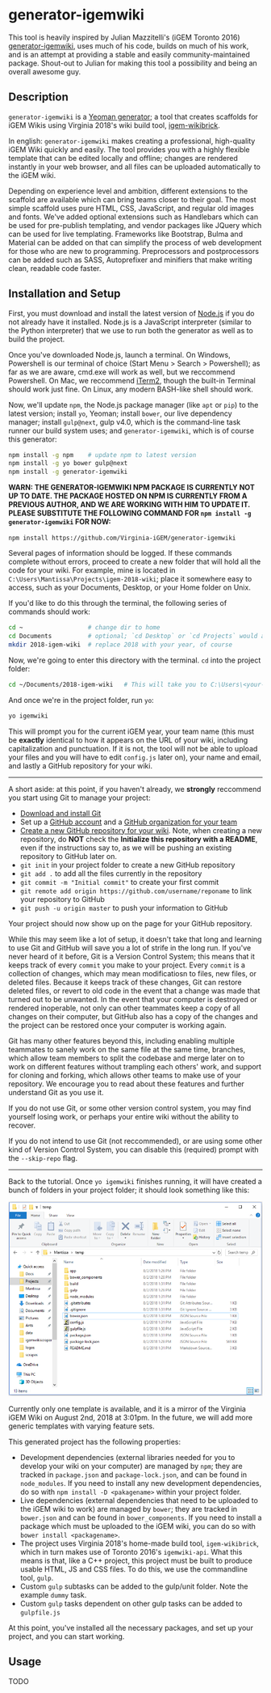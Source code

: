 # generator-igemwiki

This tool is heavily inspired by Julian Mazzitelli's (iGEM Toronto 2016) [generator-igemwiki](https://github.com/igemuoftATG/generator-igemwiki), uses much of his code, builds on much of his work, and is an attempt at providing a stable and easily community-maintained package. Shout-out to Julian for making this tool a possibility and being an overall awesome guy.

## Description

`generator-igemwiki` is a [Yeoman generator](http://yeoman.io/); a tool that creates scaffolds for iGEM Wikis using Virginia 2018's wiki build tool, [igem-wikibrick](https://github.com/Virginia-iGEM/igem-wikibrick).

In english: `generator-igemwiki` makes creating a professional, high-quality iGEM Wiki quickly and easily. The tool provides you with a highly flexible template that can be edited locally and offline; changes are rendered instantly in your web browser, and all files can be uploaded automatically to the iGEM wiki.

Depending on experience level and ambition, different extensions to the scaffold are available which can bring teams closer to their goal. The most simple scaffold uses pure HTML, CSS, JavaScript, and regular old images and fonts. We've added optional extensions such as Handlebars which can be used for pre-publish templating, and vendor packages like JQuery which can be used for live templating. Frameworks like Bootstrap, Bulma and Material can be added on that can simplify the process of web development for those who are new to programming. Preprocessors and postprocessors can be added such as SASS, Autoprefixer and minifiers that make writing clean, readable code faster.

## Installation and Setup

First, you must download and install the latest version of [Node.js](https://nodejs.org/en/) if you do not already have it installed. Node.js is a JavaScript interpreter (similar to the Python interpreter) that we use to run both the generator as well as to build the project.

Once you've downloaded Node.js, launch a terminal. On Windows, Powershell is our terminal of choice (Start Menu > Search > Powershell); as far as we are aware, cmd.exe will work as well, but we reccommend Powershell. On Mac, we reccommend [iTerm2](https://www.iterm2.com/), though the built-in Terminal should work just fine. On Linux, any modern BASH-like shell should work.

Now, we'll update `npm`, the Node.js package manager (like `apt` or `pip`) to the latest version; install `yo`, Yeoman; install `bower`, our live dependency manager; install `gulp@next`, gulp v4.0, which is the command-line task runner our build system uses; and `generator-igemwiki`, which is of course this generator:


```bash
npm install -g npm    # update npm to latest version
npm install -g yo bower gulp@next
npm install -g generator-igemwiki
```

**WARN: THE GENERATOR-IGEMWIKI NPM PACKAGE IS CURRENTLY NOT UP TO DATE. THE PACKAGE HOSTED ON NPM IS CURRENTLY FROM A PREVIOUS AUTHOR, AND WE ARE WORKING WITH HIM TO UPDATE IT. PLEASE SUBSTITUTE THE FOLLOWING COMMAND FOR `npm install -g generator-igemwiki` FOR NOW:**

`npm install https://github.com/Virginia-iGEM/generator-igemwiki`

Several pages of information should be logged. If these commands complete without errors, proceed to create a new folder that will hold all the code for your wiki. For example, mine is located in `C:\Users\Mantissa\Projects\igem-2018-wiki`; place it somewhere easy to access, such as your Documents, Desktop, or your Home folder on Unix.

If you'd like to do this through the terminal, the following series of commands should work:

```bash
cd ~                  # change dir to home
cd Documents          # optional; `cd Desktop` or `cd Projects` would also be good
mkdir 2018-igem-wiki  # replace 2018 with your year, of course
```

Now, we're going to enter this directory with the terminal. `cd` into  the project folder:

```bash
cd ~/Documents/2018-igem-wiki   # This will take you to C:\Users\<your-username>\Documents\2018-igem-wiki
```

And once we're in the project folder, run `yo`:

```bash
yo igemwiki
```

This will prompt you for the current iGEM year, your team name (this must be **exactly** identical to how it appears on the URL of your wiki, including capitalization and punctuation. If it is not, the tool will not be able to upload your files and you will have to edit `config.js` later on), your name and email, and lastly a GitHub repository for your wiki.

---

A short aside: at this point, if you haven't already, we **strongly** reccommend you start using Git to manage your project:

- [Download and install Git](https://git-scm.com/)
- Set up a [GitHub account](https://github.com/join) and a [GitHub organization for your team](https://www.sap.com/developer/tutorials/webide-github-creating-org.html)
- [Create a new GitHub repository for your wiki](https://help.github.com/articles/create-a-repo/). Note, when creating a new repository, do **NOT** check the **Initialize this repository with a README**, even if the instructions say to, as we will be pushing an existing repository to GitHub later on.
- `git init` in your project folder to create a new GitHub repository
- `git add .` to add all the files currently in the repository
- `git commit -m "Initial commit"` to create your first commit
- `git remote add origin https://github.com/username/reponame` to link your repository to GitHub
- `git push -u origin master` to push your information to GitHub

Your project should now show up on the page for your GitHub repository.

While this may seem like a lot of setup, it doesn't take that long and learning to use Git and GitHub will save you a lot of strife in the long run. If you've never heard of it before, Git is a Version Control System; this means that it keeps track of every `commit` you make to your project. Every `commit` is a collection of changes, which may mean modificatiosn to files, new files, or deleted files. Because it keeps track of these changes, Git can restore deleted files, or revert to old code in the event that a change was made that turned out to be unwanted. In the event that your computer is destroyed or rendered inoperable, not only can other teammates keep a copy of all changes on their computer, but GitHub also has a copy of the changes and the project can be restored once your computer is working again.

Git has many other features beyond this, including enabling multiple teammates to sanely work on the same file at the same time, branches, which allow team members to split the codebase and merge later on to work on different features without trampling each others' work, and support for cloning and forking, which allows other teams to make use of your repository. We encourage you to read about these features and further understand Git as you use it.

If you do not use Git, or some other version control system, you may find yourself losing work, or perhaps your entire wiki without the ability to recover.

If you do not intend to use Git (not reccommended), or are using some other kind of Version Control System, you can disable this (required) prompt with the `--skip-repo` flag.

---

Back to the tutorial. Once `yo igemwiki` finishes running, it will have created a bunch of folders in your project folder; it should look something like this:

![Generated Project](.tutorial/generated_project.PNG)

Currently only one template is available, and it is a mirror of the Virginia iGEM Wiki on August 2nd, 2018 at 3:01pm. In the future, we will add more generic templates with varying feature sets.

This generated project has the following properties:

- Development dependencies (external libraries needed for you to develop your wiki on your computer) are managed by `npm`; they are tracked in `package.json` and `package-lock.json`, and can be found in `node_modules`. If you need to install any new development dependencies, do so with `npm install -D <pakagename>` within your project folder.
- Live dependencies (external dependencies that need to be uploaded to the iGEM wiki to work) are managed by `bower`; they are tracked in `bower.json` and can be found in `bower_components`. If you need to install a package which must be uploaded to the iGEM wiki, you can do so with `bower install <packagename>`.
- The project uses Virginia 2018's home-made build tool, `igem-wikibrick`, which in turn makes use of Toronto 2016's `igemwiki-api`. What this means is that, like a C++ project, this project must be built to produce usable HTML, JS and CSS files. To do this, we use the commandline tool, `gulp`.
- Custom `gulp` subtasks can be added to the gulp/unit folder. Note the example `dummy` task.
- Custom `gulp` tasks dependent on other gulp tasks can be added to `gulpfile.js`

At this point, you've installed all the necessary packages, and set up your project, and you can start working.

## Usage

TODO